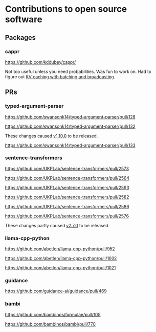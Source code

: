 # Contributions to open source software


## Packages

### cappr

https://github.com/kddubey/cappr/

Not too useful unless you need probabilities. Was fun to work on. Had to figure out [KV
caching with batching and
broadcasting](https://cappr.readthedocs.io/en/latest/cappr.huggingface.classify.html#cappr.huggingface.classify.cache_model).


## PRs

### typed-argument-parser

https://github.com/swansonk14/typed-argument-parser/pull/128

https://github.com/swansonk14/typed-argument-parser/pull/132

These changes caused
[v1.10.0](https://github.com/swansonk14/typed-argument-parser/releases/tag/v_1.10.0) to
be released.

https://github.com/swansonk14/typed-argument-parser/pull/133


### sentence-transformers

https://github.com/UKPLab/sentence-transformers/pull/2573

https://github.com/UKPLab/sentence-transformers/pull/2564

https://github.com/UKPLab/sentence-transformers/pull/2593

https://github.com/UKPLab/sentence-transformers/pull/2582

https://github.com/UKPLab/sentence-transformers/pull/2586

https://github.com/UKPLab/sentence-transformers/pull/2576

These changes partly caused
[v2.7.0](https://github.com/UKPLab/sentence-transformers/releases/tag/v2.7.0) to be
released.


### llama-cpp-python

https://github.com/abetlen/llama-cpp-python/pull/952

https://github.com/abetlen/llama-cpp-python/pull/1002

https://github.com/abetlen/llama-cpp-python/pull/1021


### guidance

https://github.com/guidance-ai/guidance/pull/469


### bambi

https://github.com/bambinos/formulae/pull/105

https://github.com/bambinos/bambi/pull/770

